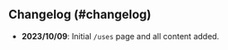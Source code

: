 ## Changelog (#changelog)

* <span class="bg-stone-200 font-mono px-1 py-1 rounded-md">**2023/10/09**</span>: Initial `/uses` page and all content added.